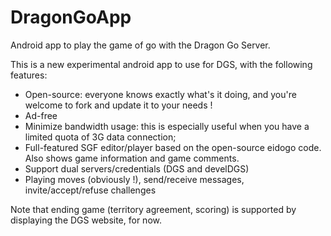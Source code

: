 DragonGoApp
===========

Android app to play the game of go with the Dragon Go Server.

This is a new experimental android app to use for DGS, with the following features:

* Open-source: everyone knows exactly what's it doing, and you're welcome to fork and update it to your needs !
* Ad-free
* Minimize bandwidth usage: this is especially useful when you have a limited quota of 3G data connection;
* Full-featured SGF editor/player based on the open-source eidogo code. Also shows game information and game comments.
* Support dual servers/credentials (DGS and develDGS)
* Playing moves (obviously !), send/receive messages, invite/accept/refuse challenges

Note that ending game (territory agreement, scoring) is supported by displaying the DGS website, for now.


